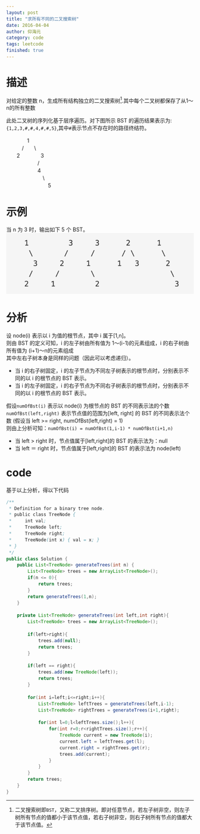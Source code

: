 ```yaml
---
layout: post
title: "求所有不同的二叉搜索树"
date: 2016-04-04
author: 仰海元
category: code
tags: leetcode
finished: true
---
```

# 描述 
对给定的整数 n，生成所有结构独立的二叉搜索树[^111].其中每个二叉树都保存了从1～n的所有整数  

此处二叉树的序列化基于层序遍历。对下图所示 BST 的遍历结果表示为: `{1,2,3,#,#,4,#,#,5}`,其中`#`表示节点不存在时的路径终结符。  

　　　　1  
　　　/　　\  
　　2　　　　3  
　　　　　　/   
　　　　　　4  
　　　　　　　\  
　　　　　　　　5

 
[^111]: 二叉搜索树即`BST`，又称二叉排序树。即对任意节点，若左子树非空，则左子树所有节点的值都小于该节点值，若右子树非空，则右子树所有节点的值都大于该节点值。  

# 示例
当 n 为 3 时，输出如下 5 个 BST。
![](/img/code/code_unique_bst_2.png)

# 分析
 设 node(i) 表示以 i 为值的根节点，其中 i 属于[1,n]。  
 则由 BST 的定义可知，i 的左子树由所有值为 1～(i-1)的元素组成，i 的右子树由所有值为 (i+1)～n的元素组成  
 其中左右子树本身是同样的问题（因此可以考虑递归）。  
 
 * 当 i 的右子树固定，i 的左子节点为不同左子树表示的根节点时，分别表示不同的以 i 的根节点的 BST 表示。  
 * 当 i 的左子树固定，i 的右子节点为不同右子树表示的根节点时，分别表示不同的以 i 的根节点的 BST 表示。  
 
 假设`numOfBst(i)` 表示以 node(i) 为根节点的 BST 的不同表示法的个数  
 `numOfBst(left,right)` 表示节点值的范围为[left, right] 的 BST 的不同表示法个数 (假设当 left >= right, numOfBst(left,right) = 1)  
 则由上分析可知：`numOfBst(i) = numOfBst(1,i-1) * numOfBst(i+1,n)`  
 
 * 当 left > right 时，节点值属于[left,right]的 BST 的表示法为：null  
 * 当 left ＝ right 时，节点值属于[left,right]的 BST 的表示法为 node(left)

# code
基于以上分析，得以下代码

```java
/**
 * Definition for a binary tree node.
 * public class TreeNode {
 *     int val;
 *     TreeNode left;
 *     TreeNode right;
 *     TreeNode(int x) { val = x; }
 * }
 */
public class Solution {
    public List<TreeNode> generateTrees(int n) {
        List<TreeNode> trees = new ArrayList<TreeNode>();
        if(n <= 0){
            return trees;
        }
        return generateTrees(1,n);
    }
    
    private List<TreeNode> generateTrees(int left,int right){
        List<TreeNode> trees = new ArrayList<TreeNode>();
        
        if(left>right){
            trees.add(null);
            return trees;
        }
        
        if(left == right){
            trees.add(new TreeNode(left));
            return trees;
        }
        
        for(int i=left;i<=right;i++){
            List<TreeNode> leftTrees = generateTrees(left,i-1);
            List<TreeNode> rightTrees = generateTrees(i+1,right);
            
            for(int l=0;l<leftTrees.size();l++){
                for(int r=0;r<rightTrees.size();r++){
                    TreeNode current = new TreeNode(i);
                    current.left = leftTrees.get(l);
                    current.right = rightTrees.get(r); 
                    trees.add(current);
                }
            }
        }
        return trees;
    }
}
```


